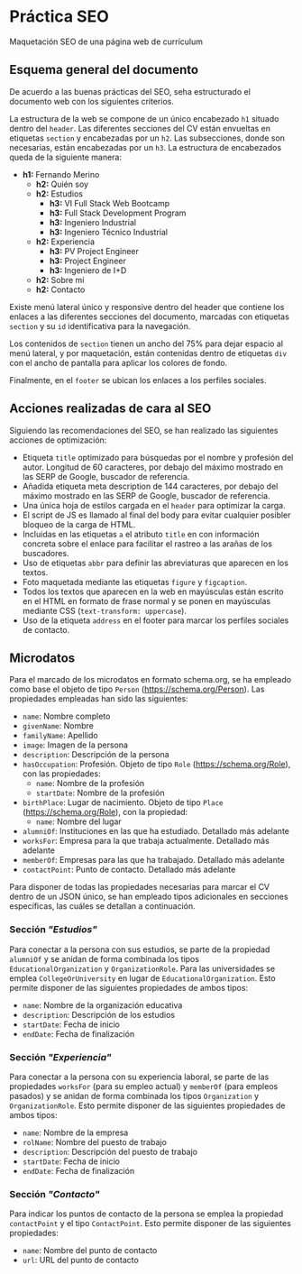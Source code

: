 # Práctica SEO

Maquetación SEO de una página web de currículum

## Esquema general del documento

De acuerdo a las buenas prácticas del SEO, seha estructurado el documento web con los siguientes criterios.

La estructura de la web se compone de un único encabezado `h1` situado dentro del `header`. Las diferentes secciones del CV están envueltas en etiquetas `section` y encabezadas por un `h2`. Las subsecciones, donde son necesarias, están encabezadas por un `h3`. La estructura de encabezados queda de la siguiente manera:

- **h1:** Fernando Merino
  - **h2:** Quién soy
  - **h2:** Estudios
    - **h3:** VI Full Stack Web Bootcamp
    - **h3:** Full Stack Development Program
    - **h3:** Ingeniero Industrial
    - **h3:** Ingeniero Técnico Industrial
  - **h2:** Experiencia
    - **h3:** PV Project Engineer
    - **h3:** Project Engineer
    - **h3:** Ingeniero de I+D
  - **h2:** Sobre mí
  - **h2:** Contacto

Existe menú lateral único y responsive dentro del header que contiene los enlaces a las diferentes secciones del documento, marcadas con etiquetas `section` y su `id` identificativa para la navegación.

Los contenidos de `section` tienen un ancho del 75% para dejar espacio al menú lateral, y por maquetación, están contenidas dentro de etiquetas `div` con el ancho de pantalla para aplicar los colores de fondo.

Finalmente, en el `footer` se ubican los enlaces a los perfiles sociales.

## Acciones realizadas de cara al SEO

Siguiendo las recomendaciones del SEO, se han realizado las siguientes acciones de optimización:

- Etiqueta `title` optimizado para búsquedas por el nombre y profesión del autor. Longitud de 60 caracteres, por debajo del máximo mostrado en las SERP de Google, buscador de referencia.
- Añadida etiqueta meta description de 144 caracteres, por debajo del máximo mostrado en las SERP de Google, buscador de referencia.
- Una única hoja de estilos cargada en el `header` para optimizar la carga.
- El script de JS es llamado al final del body para evitar cualquier posibler bloqueo de la carga de HTML.
- Incluidas en las etiquetas `a` el atributo `title` en con información concreta sobre el enlace para facilitar el rastreo a las arañas de los buscadores.
- Uso de etiquetas `abbr` para definir las abreviaturas que aparecen en los textos.
- Foto maquetada mediante las etiquetas `figure` y `figcaption`.
- Todos los textos que aparecen en la web en mayúsculas están escrito en el HTML en formato de frase normal y se ponen en mayúsculas mediante CSS (`text-transform: uppercase`).
- Uso de la etiqueta `address` en el footer para marcar los perfiles sociales de contacto.

## Microdatos

Para el marcado de los microdatos en formato schema.org, se ha empleado como base el objeto de tipo `Person` (<https://schema.org/Person>). Las propiedades empleadas han sido las siguientes:

- `name`: Nombre completo
- `givenName`: Nombre
- `familyName`: Apellido
- `image`: Imagen de la persona
- `description`: Descripción de la persona
- `hasOccupation`: Profesión. Objeto de tipo `Role` (<https://schema.org/Role>), con las propiedades:
  - `name`: Nombre de la profesión
  - `startDate`: Nombre de la profesión
- `birthPlace`: Lugar de nacimiento. Objeto de tipo `Place` (<https://schema.org/Role>), con la propiedad:
  - `name`: Nombre del lugar
- `alumniOf`: Instituciones en las que ha estudiado. Detallado más adelante
- `worksFor`: Empresa para la que trabaja actualmente. Detallado más adelante
- `memberOf`: Empresas para las que ha trabajado. Detallado más adelante
- `contactPoint`: Punto de contacto. Detallado más adelante

 Para disponer de todas las propiedades necesarias para marcar el CV dentro de un JSON único, se han empleado tipos adicionales en secciones específicas, las cuáles se detallan a continuación.

### Sección _"Estudios"_

Para conectar a la persona con sus estudios, se parte de la propiedad `alumniOf` y se anidan de forma combinada los tipos `EducationalOrganization` y `OrganizationRole`. Para las universidades se emplea `CollegeOrUniversity` en lugar de `EducationalOrganization`. Esto permite disponer de las siguientes propiedades de ambos tipos:

- `name`: Nombre de la organización educativa
- `description`: Descripción de los estudios
- `startDate`: Fecha de inicio
- `endDate`: Fecha de finalización

### Sección _"Experiencia"_

Para conectar a la persona con su experiencia laboral, se parte de las propiedades `worksFor` (para su empleo actual) y `memberOf` (para empleos pasados) y se anidan de forma combinada los tipos `Organization` y `OrganizationRole`. Esto permite disponer de las siguientes propiedades de ambos tipos:

- `name`: Nombre de la empresa
- `rolName`: Nombre del puesto de trabajo
- `description`: Descripción del puesto de trabajo
- `startDate`: Fecha de inicio
- `endDate`: Fecha de finalización

### Sección _"Contacto"_

Para indicar los puntos de contacto de la persona se emplea la propiedad `contactPoint` y el tipo `ContactPoint`. Esto permite disponer de las siguientes propiedades:

- `name`: Nombre del punto de contacto
- `url`: URL del punto de contacto
